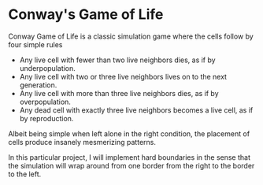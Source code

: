 # Conway's Game of Life

Conway Game of Life is a classic simulation game where the cells follow by four simple rules

- Any live cell with fewer than two live neighbors dies, as if by underpopulation.
- Any live cell with two or three live neighbors lives on to the next generation.
- Any live cell with more than three live neighbors dies, as if by overpopulation.
- Any dead cell with exactly three live neighbors becomes a live cell, as if by reproduction.

Albeit being simple when left alone in the right condition, the placement of cells produce insanely mesmerizing patterns.

In this particular project, I will implement hard boundaries in the sense that the simulation will wrap around from one border from the right to the border to the left.